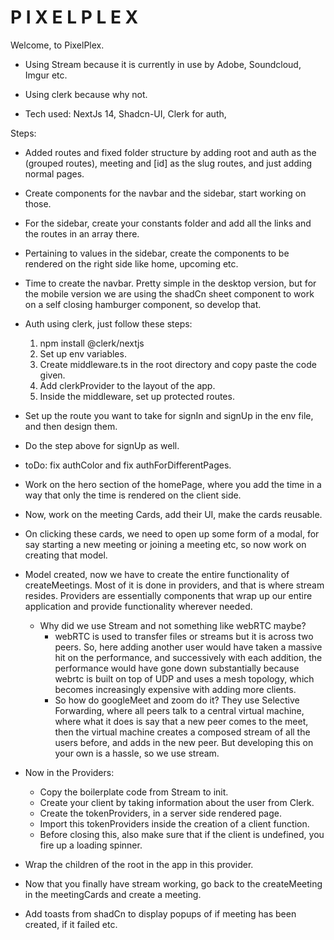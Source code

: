 # P I X E L   P L E X 

Welcome, to PixelPlex. 


- Using Stream because it is currently in use by Adobe, Soundcloud, Imgur etc. 
- Using clerk because why not. 

- Tech used: NextJs 14, Shadcn-UI, Clerk for auth,  

Steps: 
- Added routes and fixed folder structure by adding root and auth as the (grouped routes), meeting and [id] as the slug routes, and just adding normal pages. 

- Create components for the navbar and the sidebar, start working on those. 

- For the sidebar, create your constants folder and add all the links and the routes in an array there. 

- Pertaining to values in the sidebar, create the components to be rendered on the right side like home, upcoming etc. 

- Time to create the navbar. Pretty simple in the desktop version, but for the mobile version we are using the shadCn sheet component to work on a self closing hamburger component, so develop that. 

- Auth using clerk, just follow these steps: 
    1. npm install @clerk/nextjs
    2. Set up env variables. 
    3. Create middleware.ts in the root directory and copy paste the code given. 
    4. Add clerkProvider to the layout of the app.  
    5. Inside the middleware, set up protected routes. 

- Set up the route you want to take for signIn and signUp in the env file, and then design them. 
- Do the step above for signUp as well. 

- toDo: fix authColor and fix authForDifferentPages. 

- Work on the hero section of the homePage, where you add the time in a way that only the time is rendered on the client side. 

- Now, work on the meeting Cards, add their UI, make the cards reusable. 

- On clicking these cards, we need to open up some form of a modal, for say starting a new meeting or joining a meeting etc, so now work on creating that model. 


- Model created, now we have to create the entire functionality of createMeetings. Most of it is done in providers, and that is where stream resides. Providers are essentially components that wrap up our entire application and provide functionality wherever needed. 
    - Why did we use Stream and not something like webRTC maybe? 
        - webRTC is used to transfer files or streams but it is across two peers. So, here adding another user would have taken a massive hit on the performance, and successively with each addition, the performance would have gone down substantially because webrtc is built on top of UDP and uses a mesh topology, which becomes increasingly expensive with adding more clients. 
        - So how do googleMeet and zoom do it? They use Selective Forwarding, where all peers talk to a central virtual machine, where what it does is say that a new peer comes to the meet, then the virtual machine creates a composed stream of all the users before, and adds in the new peer. But developing this on your own is a hassle, so we use stream. 


- Now in the Providers: 
    - Copy the boilerplate code from Stream to init. 
    - Create your client by taking information about the user from Clerk. 
    - Create the tokenProviders, in a server side rendered page. 
    - Import this tokenProviders inside the creation of a client function. 
    - Before closing this, also make sure that if the client is undefined, you fire up a loading spinner. 

- Wrap the children of the root in the app in this provider. 

- Now that you finally have stream working, go back to the createMeeting in the meetingCards and create a meeting. 

- Add toasts from shadCn to display popups of if meeting has been created, if it failed etc. 
